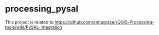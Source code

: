 # processing_pysal

This project is related to https://github.com/anitagraser/QGIS-Processing-tools/wiki/PySAL-Integration
